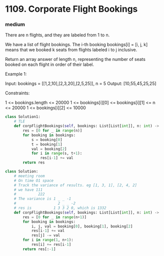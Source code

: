 # 1109. Corporate Flight Bookings
### medium
There are n flights, and they are labeled from 1 to n.

We have a list of flight bookings.  The i-th booking bookings[i] = [i, j, k] means that we booked k seats from flights labeled i to j inclusive.

Return an array answer of length n, representing the number of seats booked on each flight in order of their label.

 

Example 1:

Input: bookings = [[1,2,10],[2,3,20],[2,5,25]], n = 5
Output: [10,55,45,25,25]
 

Constraints:

1 <= bookings.length <= 20000
1 <= bookings[i][0] <= bookings[i][1] <= n <= 20000
1 <= bookings[i][2] <= 10000


```python
class Solution1:
    # TLE
    def corpFlightBookings(self, bookings: List[List[int]], n: int) -> List[int]:
        res = [0 for _ in range(n)]
        for booking in bookings:
            s = booking[0]
            t = booking[1]
            val = booking[2]
            for i in range(s, t+1):
                res[i-1] += val
        return res

class Solution:
    # meeting room
    # On time O1 space
    # Track the variance of results. eg [1, 3, 1], [2, 4, 2]
    # we have 111
    #          222
    # The variance is 1 _ _ -1
    #                   2 _ _ -2
    # res is          1 3 3 2 0, which is 1332
    def corpFlightBookings(self, bookings: List[List[int]], n: int) -> List[int]:    
        res = [0 for _ in range(n+1)]
        for booking in bookings:
            i, j, val = booking[0], booking[1], booking[2]
            res[i-1] += val
            res[j] -= val
        for i in range(1, n+1):
            res[i] += res[i-1]
        return res[:-1]
            
```